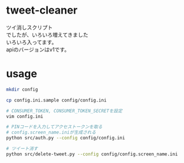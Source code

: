 # tweet-cleaner

ツイ消しスクリプト  
でしたが、いろいろ増えてきました  
いろいろ入ってます。  
apiのバージョンはv1です。  

# usage

```bash
mkdir config

cp config.ini.sample config/config.ini

# CONSUMER_TOKEN, CONSUMER_TOKEN_SECRETを設定
vim config.ini

# PINコードを入力してアクセストークンを取る
# config.screen_name.iniが生成される
python src/auth.py --config config/config.ini

# ツイート消す
python src/delete-tweet.py --config config/config.screen_name.ini

```
